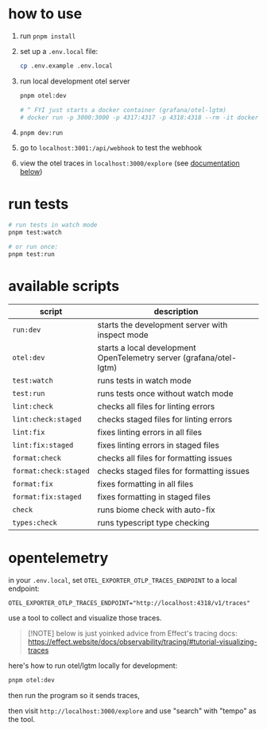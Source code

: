 # how to use

1. run `pnpm install`
2. set up a `.env.local` file:

    ```bash
    cp .env.example .env.local
    ```

3. run local development otel server

    ```bash
    pnpm otel:dev

    # ^ FYI just starts a docker container (grafana/otel-lgtm)
    # docker run -p 3000:3000 -p 4317:4317 -p 4318:4318 --rm -it docker.io/grafana/otel-lgtm
    ```

4. `pnpm dev:run`

5. go to `localhost:3001:/api/webhook` to test the webhook

6. view the otel traces in `localhost:3000/explore` (see [documentation below](#opentelemetry))

# run tests

```bash
# run tests in watch mode
pnpm test:watch

# or run once:
pnpm test:run
```

# available scripts

| script                | description                                                         |
| --------------------- | ------------------------------------------------------------------- |
| `run:dev`             | starts the development server with inspect mode                     |
| `otel:dev`            | starts a local development OpenTelemetry server (grafana/otel-lgtm) |
| `test:watch`          | runs tests in watch mode                                            |
| `test:run`            | runs tests once without watch mode                                  |
| `lint:check`          | checks all files for linting errors                                 |
| `lint:check:staged`   | checks staged files for linting errors                              |
| `lint:fix`            | fixes linting errors in all files                                   |
| `lint:fix:staged`     | fixes linting errors in staged files                                |
| `format:check`        | checks all files for formatting issues                              |
| `format:check:staged` | checks staged files for formatting issues                           |
| `format:fix`          | fixes formatting in all files                                       |
| `format:fix:staged`   | fixes formatting in staged files                                    |
| `check`               | runs biome check with auto-fix                                      |
| `types:check`         | runs typescript type checking                                       |

# opentelemetry

in your `.env.local`, set `OTEL_EXPORTER_OTLP_TRACES_ENDPOINT` to a local endpoint:

```env
OTEL_EXPORTER_OTLP_TRACES_ENDPOINT="http://localhost:4318/v1/traces"
```

use a tool to collect and visualize those traces.

> [!NOTE] below is just yoinked advice from Effect's tracing docs:
> <https://effect.website/docs/observability/tracing/#tutorial-visualizing-traces>

here's how to run otel/lgtm locally for development:

```bash
pnpm otel:dev
```

then run the program so it sends traces,

then visit `http://localhost:3000/explore` and use "search" with "tempo" as the tool.
